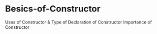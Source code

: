 # Besics-of-Constructor
Uses of Constructor & Type of Declaration of Constructor
Importance of Constructor
